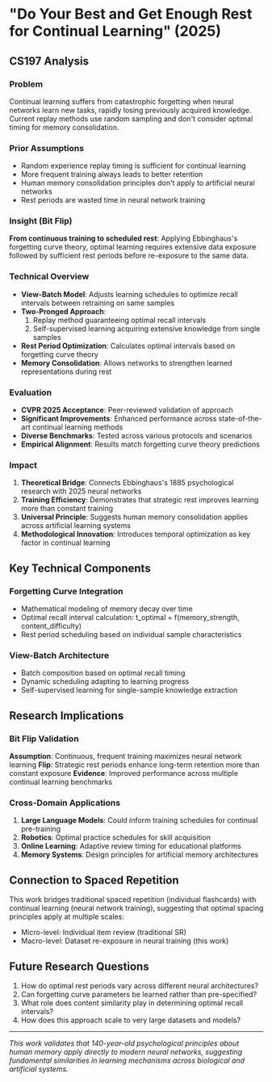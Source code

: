 # "Do Your Best and Get Enough Rest for Continual Learning" (2025)

## CS197 Analysis

### Problem
Continual learning suffers from catastrophic forgetting when neural networks learn new tasks, rapidly losing previously acquired knowledge. Current replay methods use random sampling and don't consider optimal timing for memory consolidation.

### Prior Assumptions
- Random experience replay timing is sufficient for continual learning
- More frequent training always leads to better retention
- Human memory consolidation principles don't apply to artificial neural networks
- Rest periods are wasted time in neural network training

### Insight (Bit Flip)
**From continuous training to scheduled rest**: Applying Ebbinghaus's forgetting curve theory, optimal learning requires extensive data exposure followed by sufficient rest periods before re-exposure to the same data.

### Technical Overview
- **View-Batch Model**: Adjusts learning schedules to optimize recall intervals between retraining on same samples
- **Two-Pronged Approach**:
  1. Replay method guaranteeing optimal recall intervals
  2. Self-supervised learning acquiring extensive knowledge from single samples
- **Rest Period Optimization**: Calculates optimal intervals based on forgetting curve theory
- **Memory Consolidation**: Allows networks to strengthen learned representations during rest

### Evaluation
- **CVPR 2025 Acceptance**: Peer-reviewed validation of approach
- **Significant Improvements**: Enhanced performance across state-of-the-art continual learning methods
- **Diverse Benchmarks**: Tested across various protocols and scenarios
- **Empirical Alignment**: Results match forgetting curve theory predictions

### Impact
1. **Theoretical Bridge**: Connects Ebbinghaus's 1885 psychological research with 2025 neural networks
2. **Training Efficiency**: Demonstrates that strategic rest improves learning more than constant training
3. **Universal Principle**: Suggests human memory consolidation applies across artificial learning systems
4. **Methodological Innovation**: Introduces temporal optimization as key factor in continual learning

## Key Technical Components

### Forgetting Curve Integration
- Mathematical modeling of memory decay over time
- Optimal recall interval calculation: t_optimal = f(memory_strength, content_difficulty)
- Rest period scheduling based on individual sample characteristics

### View-Batch Architecture
- Batch composition based on optimal recall timing
- Dynamic scheduling adapting to learning progress
- Self-supervised learning for single-sample knowledge extraction

## Research Implications

### Bit Flip Validation
**Assumption**: Continuous, frequent training maximizes neural network learning
**Flip**: Strategic rest periods enhance long-term retention more than constant exposure
**Evidence**: Improved performance across multiple continual learning benchmarks

### Cross-Domain Applications
1. **Large Language Models**: Could inform training schedules for continual pre-training
2. **Robotics**: Optimal practice schedules for skill acquisition
3. **Online Learning**: Adaptive review timing for educational platforms
4. **Memory Systems**: Design principles for artificial memory architectures

## Connection to Spaced Repetition
This work bridges traditional spaced repetition (individual flashcards) with continual learning (neural network training), suggesting that optimal spacing principles apply at multiple scales:
- Micro-level: Individual item review (traditional SR)
- Macro-level: Dataset re-exposure in neural training (this work)

## Future Research Questions
1. How do optimal rest periods vary across different neural architectures?
2. Can forgetting curve parameters be learned rather than pre-specified?
3. What role does content similarity play in determining optimal recall intervals?
4. How does this approach scale to very large datasets and models?

---
*This work validates that 140-year-old psychological principles about human memory apply directly to modern neural networks, suggesting fundamental similarities in learning mechanisms across biological and artificial systems.*